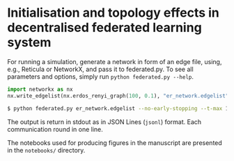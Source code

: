 # Initialisation and topology effects in decentralised federated learning system

For running a simulation, generate a network in form of an edge file, using,
e.g., Reticula or NetworkX, and pass it to federated.py. To see all parameters and
options, simply run `python federated.py --help`.

```python
import networkx as nx
nx.write_edgelist(nx.erdos_renyi_graph(100, 0.1), "er_network.edgelist")
```

```sh
$ python federated.py er_network.edgelist --no-early-stopping --t-max 100 --items-per-user 128 --batches 8 --batch_size 16 --data-distribution balanced_iid --validation-split 0 --gain-correction sqrt --aggregation-method avg --test-exponential --test-base 1.1 --dataset mnist --arch simple-mnist --optimiser adam
```

The output is return in stdout as in JSON Lines (`jsonl`) format. Each communication round in one line.

The notebooks used for producing figures in the manuscript are presented in the `notebooks/` directory.
